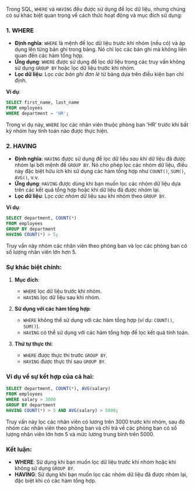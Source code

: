 Trong SQL, `WHERE` và `HAVING` đều được sử dụng để lọc dữ liệu, nhưng chúng có sự khác biệt quan trọng về cách thức hoạt động và mục đích sử dụng:

### 1. **WHERE**

- **Định nghĩa**: `WHERE` là mệnh đề lọc dữ liệu _trước khi_ nhóm (nếu có) và áp dụng lên từng bản ghi trong bảng. Nó chỉ lọc các bản ghi mà không liên quan đến các hàm tổng hợp.
- **Ứng dụng**: `WHERE` được sử dụng để lọc dữ liệu trong các truy vấn không sử dụng `GROUP BY` hoặc lọc dữ liệu trước khi nhóm.
- **Lọc dữ liệu**: Lọc _các bản ghi đơn lẻ_ từ bảng dựa trên điều kiện bạn chỉ định.

**Ví dụ**:

```sql
SELECT first_name, last_name
FROM employees
WHERE department = 'HR';
```

Trong ví dụ này, `WHERE` lọc các nhân viên thuộc phòng ban 'HR' trước khi bất kỳ nhóm hay tính toán nào được thực hiện.

### 2. **HAVING**

- **Định nghĩa**: `HAVING` được sử dụng để lọc dữ liệu _sau khi_ dữ liệu đã được nhóm lại bởi mệnh đề `GROUP BY`. Nó cho phép lọc các nhóm dữ liệu, điều này đặc biệt hữu ích khi sử dụng các hàm tổng hợp như `COUNT()`, `SUM()`, `AVG()`, v.v.
- **Ứng dụng**: `HAVING` được dùng khi bạn muốn lọc các nhóm dữ liệu dựa trên các kết quả tổng hợp hoặc khi dữ liệu đã được nhóm lại.
- **Lọc dữ liệu**: Lọc _các nhóm_ dữ liệu sau khi nhóm theo `GROUP BY`.

**Ví dụ**:

```sql
SELECT department, COUNT(*)
FROM employees
GROUP BY department
HAVING COUNT(*) > 5;
```

Truy vấn này nhóm các nhân viên theo phòng ban và lọc các phòng ban có số lượng nhân viên lớn hơn 5.

### Sự khác biệt chính:

1. **Mục đích**:
   - `WHERE` lọc dữ liệu trước khi nhóm.
   - `HAVING` lọc dữ liệu sau khi nhóm.
2. **Sử dụng với các hàm tổng hợp**:

   - `WHERE` không thể sử dụng với các hàm tổng hợp (ví dụ: `COUNT()`, `SUM()`).
   - `HAVING` có thể sử dụng với các hàm tổng hợp để lọc kết quả tính toán.

3. **Thứ tự thực thi**:
   - `WHERE` được thực thi trước `GROUP BY`.
   - `HAVING` được thực thi sau `GROUP BY`.

### Ví dụ về sự kết hợp của cả hai:

```sql
SELECT department, COUNT(*), AVG(salary)
FROM employees
WHERE salary > 3000
GROUP BY department
HAVING COUNT(*) > 5 AND AVG(salary) > 5000;
```

Truy vấn này lọc các nhân viên có lương trên 3000 trước khi nhóm, sau đó nhóm các nhân viên theo phòng ban và chỉ trả về các phòng ban có số lượng nhân viên lớn hơn 5 và mức lương trung bình trên 5000.

### Kết luận:

- **WHERE**: Sử dụng khi bạn muốn lọc dữ liệu trước khi nhóm hoặc khi không sử dụng `GROUP BY`.
- **HAVING**: Sử dụng khi bạn muốn lọc các nhóm dữ liệu đã được nhóm lại, đặc biệt khi có các hàm tổng hợp.

